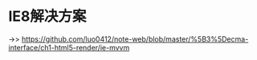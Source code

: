 # IE8解决方案

->> https://github.com/luo0412/note-web/blob/master/%5B3%5Decma-interface/ch1-html5-render/ie-mvvm

